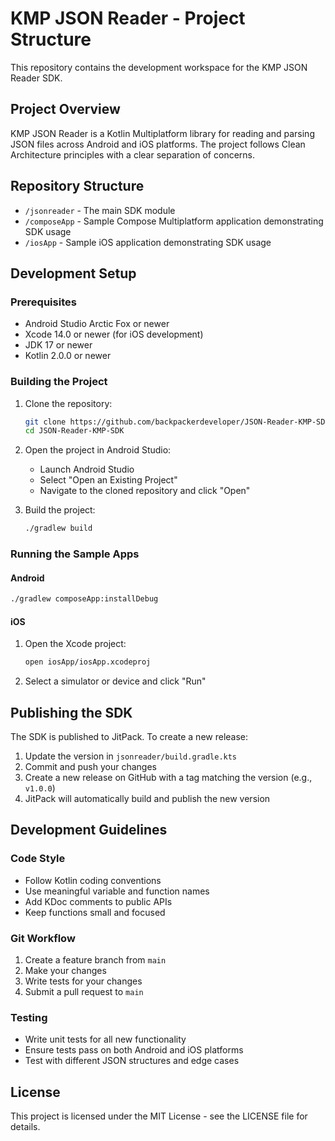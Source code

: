 # KMP JSON Reader - Project Structure

This repository contains the development workspace for the KMP JSON Reader SDK.

## Project Overview

KMP JSON Reader is a Kotlin Multiplatform library for reading and parsing JSON files across Android and iOS platforms. The project follows Clean Architecture principles with a clear separation of concerns.

## Repository Structure

- `/jsonreader` - The main SDK module
- `/composeApp` - Sample Compose Multiplatform application demonstrating SDK usage
- `/iosApp` - Sample iOS application demonstrating SDK usage

## Development Setup

### Prerequisites

- Android Studio Arctic Fox or newer
- Xcode 14.0 or newer (for iOS development)
- JDK 17 or newer
- Kotlin 2.0.0 or newer

### Building the Project

1. Clone the repository:
   ```bash
   git clone https://github.com/backpackerdeveloper/JSON-Reader-KMP-SDK.git
   cd JSON-Reader-KMP-SDK
   ```

2. Open the project in Android Studio:
   - Launch Android Studio
   - Select "Open an Existing Project"
   - Navigate to the cloned repository and click "Open"

3. Build the project:
   ```bash
   ./gradlew build
   ```

### Running the Sample Apps

#### Android

```bash
./gradlew composeApp:installDebug
```

#### iOS

1. Open the Xcode project:
   ```bash
   open iosApp/iosApp.xcodeproj
   ```

2. Select a simulator or device and click "Run"

## Publishing the SDK

The SDK is published to JitPack. To create a new release:

1. Update the version in `jsonreader/build.gradle.kts`
2. Commit and push your changes
3. Create a new release on GitHub with a tag matching the version (e.g., `v1.0.0`)
4. JitPack will automatically build and publish the new version

## Development Guidelines

### Code Style

- Follow Kotlin coding conventions
- Use meaningful variable and function names
- Add KDoc comments to public APIs
- Keep functions small and focused

### Git Workflow

1. Create a feature branch from `main`
2. Make your changes
3. Write tests for your changes
4. Submit a pull request to `main`

### Testing

- Write unit tests for all new functionality
- Ensure tests pass on both Android and iOS platforms
- Test with different JSON structures and edge cases

## License

This project is licensed under the MIT License - see the LICENSE file for details. 
